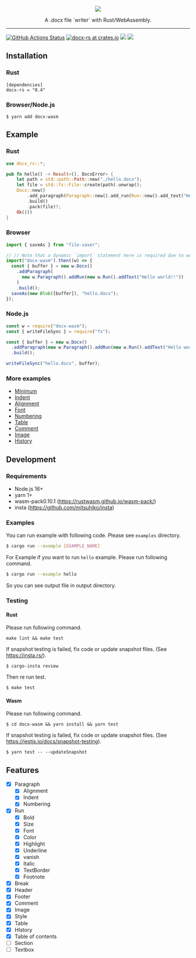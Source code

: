 <p align="center"><img src ="https://github.com/bokuweb/docx-rs/blob/main/logo.png?raw=true" /></p>

<p align="center">
    A .docx file `writer` with Rust/WebAssembly.
</p>

---

[![GitHub Actions Status](https://github.com/bokuweb/docx-rs/workflows/Continuous%20Integration/badge.svg)](https://github.com/bokuweb/docx-rs/actions)
[![docx-rs at crates.io](https://img.shields.io/crates/v/docx-rs.svg)](https://crates.io/crates/docx-rs)
[![](https://img.shields.io/npm/v/docx-wasm.svg)](https://www.npmjs.com/package/docx-wasm)
<a href="https://www.npmjs.com/package/docx-wasm">
<img src="https://img.shields.io/npm/dm/docx-wasm.svg" /></a>

## Installation

### Rust

```
[dependencies]
docx-rs = "0.4"
```

### Browser/Node.js

```
$ yarn add docx-wasm
```

## Example

### Rust

```rust
use docx_rs::*;

pub fn hello() -> Result<(), DocxError> {
    let path = std::path::Path::new("./hello.docx");
    let file = std::fs::File::create(path).unwrap();
    Docx::new()
        .add_paragraph(Paragraph::new().add_run(Run::new().add_text("Hello")))
        .build()
        .pack(file)?;
    Ok(())
}
```

### Browser

```javascript
import { saveAs } from "file-saver";

// // Note that a dynamic `import` statement here is required due to webpack/webpack#6615,
import("docx-wasm").then((w) => {
  const { buffer } = new w.Docx()
    .addParagraph(
      new w.Paragraph().addRun(new w.Run().addText("Hello world!!"))
    )
    .build();
  saveAs(new Blob([buffer]), "hello.docx");
});
```

### Node.js

```javascript
const w = require("docx-wasm");
const { writeFileSync } = require("fs");

const { buffer } = new w.Docx()
  .addParagraph(new w.Paragraph().addRun(new w.Run().addText("Hello world!!")))
  .build();

writeFileSync("hello.docx", buffer);
```

### More examples

- [Minimum](https://github.com/bokuweb/docx-rs/blob/master/docx-core/examples/hello.rs)
- [Indent](https://github.com/bokuweb/docx-rs/blob/master/docx-core/examples/indent.rs)
- [Alignment](https://github.com/bokuweb/docx-rs/blob/master/docx-core/examples/alignment.rs)
- [Font](https://github.com/bokuweb/docx-rs/blob/master/docx-core/examples/font.rs)
- [Numbering](https://github.com/bokuweb/docx-rs/blob/master/docx-core/examples/numbering.rs)
- [Table](https://github.com/bokuweb/docx-rs/blob/master/docx-core/examples/table.rs)
- [Comment](https://github.com/bokuweb/docx-rs/blob/master/docx-core/examples/comment.rs)
- [Image](https://github.com/bokuweb/docx-rs/blob/master/docx-core/examples/image_inline.rs)
- [History](https://github.com/bokuweb/docx-rs/blob/master/docx-core/examples/history.rs)

## Development

### Requirements

- Node.js 16+
- yarn 1+
- wasm-pack0.10.1 (https://rustwasm.github.io/wasm-pack/)
- insta (https://github.com/mitsuhiko/insta)

### Examples

You can run example with following code.
Please see `examples` directory.

```sh
$ cargo run --example [EXAMPLE_NAME]
```

For Example if you want to run `hello` example.
Please run following command.

```sh
$ cargo run --example hello
```

So you can see output file in output directory.

### Testing

#### Rust

Please run following command.

```
make lint && make test
```

If snapshot testing is failed, fix code or update snapshot files. (See https://insta.rs/).

```
$ cargo-insta review
```

Then re run test.

```
$ make test
```

#### Wasm

Please run following command.

```
$ cd docx-wasm && yarn install && yarn test
```

If snapshot testing is failed, fix code or update snapshot files. (See https://jestjs.io/docs/snapshot-testing).

```
$ yarn test -- --updateSnapshot
```

## Features

- [x] Paragraph
  - [x] Alignment
  - [x] Indent
  - [x] Numbering
- [x] Run
  - [x] Bold
  - [x] Size
  - [x] Font
  - [x] Color
  - [x] Highlight
  - [x] Underline
  - [x] vanish
  - [x] Italic
  - [x] TextBorder
  - [x] Footnote
- [x] Break
- [x] Header
- [x] Footer
- [x] Comment
- [x] Image
- [x] Style
- [x] Table
- [x] HIstory
- [x] Table of contents
- [ ] Section
- [ ] Textbox
